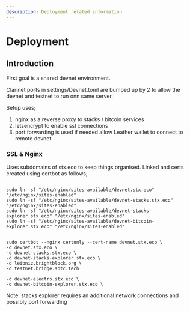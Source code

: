 ```yaml
---
description: Deployment related information
---
```


# Deployment

## Introduction

First goal is a shared devnet environment.

Clarinet ports in settings/Devnet.toml are bumped up by 2 to allow the devnet and testnet to run onn same server.

Setup uses;

1. nginx as a reverse proxy to stacks / bitcoin services
2. letsencrypt to enable ssl connections
3. port forwarding is used if needed allow Leather wallet to connect to remote devnet

### SSL & Nginx

Uses subdomains of stx.eco to keep things organised. Linked and certs created using certbot as follows;

```

sudo ln -sf "/etc/nginx/sites-available/devnet.stx.eco" "/etc/nginx/sites-enabled"
sudo ln -sf "/etc/nginx/sites-available/devnet-stacks.stx.eco" "/etc/nginx/sites-enabled"
sudo ln -sf "/etc/nginx/sites-available/devnet-stacks-explorer.stx.eco" "/etc/nginx/sites-enabled"
sudo ln -sf "/etc/nginx/sites-available/devnet-bitcoin-explorer.stx.eco" "/etc/nginx/sites-enabled"


sudo certbot --nginx certonly --cert-name devnet.stx.eco \
-d devnet.stx.eco \
-d devnet-stacks.stx.eco \
-d devnet-stacks-explorer.stx.eco \
-d leibniz.brightblock.org \
-d testnet.bridge.sbtc.tech

-d devnet-electrs.stx.eco \
-d devnet-bitcoin-explorer.stx.eco \
```

Note: stacks explorer requires an additional network connections and possibly port forwarding



